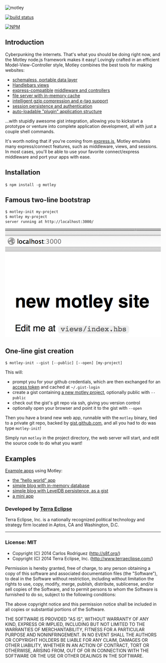 ![motley](https://raw.github.com/carlos8f/motley/master/assets/motley-full.png)

[![build status](https://secure.travis-ci.org/carlos8f/motley.png)](http://travis-ci.org/carlos8f/motley)

[![NPM](https://nodei.co/npm/motley.png?downloads=true)](https://nodei.co/npm/motley/)

## Introduction

Cyberpunking the internets. That's what you should be doing right now, and the Motley node.js framework makes it easy! Lovingly crafted in an efficient Model-View-Controller style, Motley combines the best tools for making websites:

- [schemaless, portable data layer](https://www.npmjs.org/package/modeler)
- [Handlebars views](https://www.npmjs.org/package/templ)
- [express-compatible](https://github.com/cpsubrian/node-expres)
  [middleware and controllers](https://www.npmjs.org/package/middler)
- [file server with in-memory cache](https://www.npmjs.org/package/buffet)
- [intelligent gzip compression and e-tag support](https://www.npmjs.org/package/dish)
- [session persistence and authentication](https://github.com/carlos8f/sess)
- [auto-loadable "plugin" application structure](https://gist.github.com/carlos8f/cd931ba95481a7570602)

...with stupidly awesome gist integration, allowing you to kickstart a prototype or venture into complete application development, all with just a couple shell commands.

It's worth noting that if you're coming from [express.js](http://expressjs.com/), Motley emulates many express/connect features, such as middleware, views, and sessions. In most cases, you'll be able to use your favorite connect/express middleware and port your apps with ease.

## Installation

`$ npm install -g motley`

## Famous two-line bootstrap

```
$ motley-init my-project 
$ motley my-project
server running at http://localhost:3000/
```

![screenshot](https://raw.githubusercontent.com/carlos8f/motley/master/assets/boot.png)

## One-line gist creation

```
$ motley-init --gist [--public] [--open] [my-project]
```

This will:

- prompt you for your github credentials, which are then exchanged
  for an [access token](https://www.npmjs.org/package/gist-cli) and cached at `~/.gist-login`
- create a gist containing [a new motley project](https://gist.github.com/carlos8f/b7d6f5b60306e63da635), optionally public with `--public`
- check out the gist's git repo via ssh, giving you version control
- optionally open your browser and point it to the gist with `--open`

Then you have a brand new web app, runnable with the `motley` binary, tied to a private git repo, backed by [gist.github.com](https://gist.github.com/), and all you had to do was type `motley-init`!

Simply run `motley` in the project directory, the web server will start, and edit the source code to do what you want!

## Examples

[Example apps](https://github.com/carlos8f/motley/tree/master/example) using Motley:

- [the &ldquo;hello world&rdquo; app](https://github.com/carlos8f/motley/tree/master/example/hello-world)
- [simple blog with in-memory database](https://github.com/carlos8f/motley/tree/master/example/blog)
- [simple blog with LevelDB persistence, as a gist](https://gist.github.com/carlos8f/b7d6f5b60306e63da635)
- [a mini app](https://github.com/carlos8f/motley/tree/master/example/minimal)

### Developed by [Terra Eclipse](http://www.terraeclipse.com)
Terra Eclipse, Inc. is a nationally recognized political technology and
strategy firm located in Aptos, CA and Washington, D.C.

- - -

### License: MIT

- Copyright (C) 2014 Carlos Rodriguez (http://s8f.org/)
- Copyright (C) 2014 Terra Eclipse, Inc. (http://www.terraeclipse.com/)

Permission is hereby granted, free of charge, to any person obtaining a copy
of this software and associated documentation files (the &quot;Software&quot;), to deal
in the Software without restriction, including without limitation the rights
to use, copy, modify, merge, publish, distribute, sublicense, and/or sell
copies of the Software, and to permit persons to whom the Software is furnished
to do so, subject to the following conditions:

The above copyright notice and this permission notice shall be included in
all copies or substantial portions of the Software.

THE SOFTWARE IS PROVIDED &quot;AS IS&quot;, WITHOUT WARRANTY OF ANY KIND, EXPRESS OR
IMPLIED, INCLUDING BUT NOT LIMITED TO THE WARRANTIES OF MERCHANTABILITY,
FITNESS FOR A PARTICULAR PURPOSE AND NONINFRINGEMENT. IN NO EVENT SHALL THE
AUTHORS OR COPYRIGHT HOLDERS BE LIABLE FOR ANY CLAIM, DAMAGES OR OTHER
LIABILITY, WHETHER IN AN ACTION OF CONTRACT, TORT OR OTHERWISE, ARISING FROM,
OUT OF OR IN CONNECTION WITH THE SOFTWARE OR THE USE OR OTHER DEALINGS IN THE
SOFTWARE.
